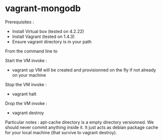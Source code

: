 vagrant-mongodb
===============

Prerequisites :
 - Install Virtual box (tested on 4.2.22)
 - Install Vagrant (tested on 1.4.3)
 - Ensure vagrant directory is in your path


From the command line to

Start the VM invoke :
 - vagrant up
VM will be created and provisionned on the fly if not already on your machine

Stop the VM invoke :
 - vagrant halt

Drop the VM invoke :
 - vagrant destroy




Particular notes :
apt-cache directory is a empty directory versionned. We should never commit anything inside it. It just acts as debian package cache for your local machine (that survive to vagrant destroy).
